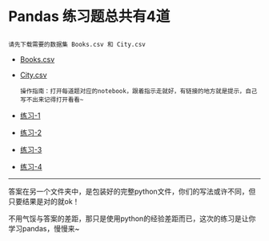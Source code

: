 # Pandas 练习题总共有4道<p>
    请先下载需要的数据集 Books.csv 和 City.csv
* [Books.csv](https://github.com/eieneul/numpy-pandas/blob/master/Pandas%20%E7%BB%83%E4%B9%A0%E9%A2%98/Books.csv)<p>
* [City.csv](https://github.com/eieneul/numpy-pandas/blob/master/Pandas%20%E7%BB%83%E4%B9%A0%E9%A2%98/City.csv)<p>
`操作指南：打开每道题对应的notebook，跟着指示走就好，有链接的地方就是提示，自己写不出来记得打开看看~`
* [练习-1](https://github.com/eieneul/numpy-pandas/blob/master/Pandas%20%E7%BB%83%E4%B9%A0%E9%A2%98/%E7%BB%83%E4%B9%A0-1.ipynb)<p>
* [练习-2](https://github.com/eieneul/numpy-pandas/blob/master/Pandas%20%E7%BB%83%E4%B9%A0%E9%A2%98/%E7%BB%83%E4%B9%A0-2.ipynb)<p>
* [练习-3](https://github.com/eieneul/numpy-pandas/blob/master/Pandas%20%E7%BB%83%E4%B9%A0%E9%A2%98/%E7%BB%83%E4%B9%A0-3.ipynb)<p>
* [练习-4](https://github.com/eieneul/numpy-pandas/blob/master/Pandas%20%E7%BB%83%E4%B9%A0%E9%A2%98/%E7%BB%83%E4%B9%A0-4.ipynb)
---------------------------------------------

答案在另一个文件夹中，是包装好的完整python文件，你们的写法或许不同，但只要结果是对的就ok！<p>
不用气馁与答案的差距，那只是使用python的经验差距而已，这次的练习是让你学习pandas，慢慢来~
